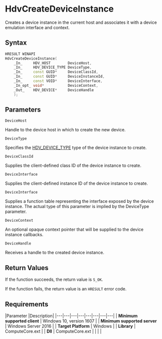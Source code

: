 # HdvCreateDeviceInstance

Creates a device instance in the current host and associates it with a device emulation interface and context.

## Syntax

```C++
HRESULT WINAPI
HdvCreateDeviceInstance(
    _In_     HDV_HOST        DeviceHost,
    _In_     HDV_DEVICE_TYPE DeviceType,
    _In_     const GUID*     DeviceClassId,
    _In_     const GUID*     DeviceInstanceId,
    _In_     const VOID*     DeviceInterface,
    _In_opt_ void*           DeviceContext,
    _Out_    HDV_DEVICE*     DeviceHandle
    );
```

## Parameters

`DeviceHost` 

Handle to the device host in which to create the new device.

`DeviceType`

Specifies the [HDV_DEVICE_TYPE](./HdvDeviceType) type of the device instance to create.

`DeviceClassId`

Supplies the client-defined class ID of the device instance to create.

`DeviceInterface`

Supplies the client-defined instance ID of the device instance to create.

`DeviceInterface`

Supplies a function table representing the interface exposed by the device instance. The actual type of this parameter is implied by the DeviceType parameter.

`DeviceContext`

An optional opaque context pointer that will be supplied to the device instance callbacks.

`DeviceHandle`

Receives a handle to the created device instance.

## Return Values

If the function succeeds, the return value is `S_OK`.

If the function fails, the return value is an  `HRESULT` error code.

## Requirements

|Parameter     |Description|
|---|---|---|---|---|---|---|---| 
| **Minimum supported client** | Windows 10, version 1607 |
| **Minimum supported server** | Windows Server 2016 |
| **Target Platform** | Windows |
| **Library** | ComputeCore.ext |
| **Dll** | ComputeCore.ext |
|    |    | 
